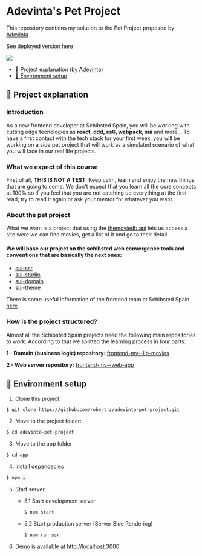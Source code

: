 # Adevinta's Pet Project

This repository contains my solution to the Pet Project proposed by [Adevinta](https://www.adevinta.com/).

See deployed version [here](http://pet-project.robert-z.surge.sh/)


![](https://media.giphy.com/media/g4UC350lAZzss5LpSK/giphy.gif)

* [🤔 Project explanation (by Adevinta)](#-project-explanation)
* [🚀 Environment setup](#-environment-setup)

## 🤔 Project explanation

### Introduction
As a new frontend developer at Schibsted Spain, you will be working with cutting edge tecnologies as **react, ddd, es6, webpack, sui** and more... To have a first contact with the tech stack for your first week, you will be working on a side pet project that will work as a simulated scenario of what you will face in our real life projects.

### What we expect of this course

First of all, **THIS IS NOT A TEST**. Keep calm, learn and enjoy the new things that are going to come. We don't expect that you learn all the core concepts at 100% so if you feel that you are not catching up everything at the first read, try to read it again or ask your mentor for whatever you want.

### About the pet project

What we want is a project that using the [themoviedb api](https://www.themoviedb.org/documentation/api) lets us access a site were we can find movies, get a list of it and go to their detail.

#### We will base our project on the schibsted web convergence tools and conventions that are basically the next ones:

- [sui-ssr](https://github.com/SUI-Components/sui/tree/master/packages/sui-ssr)
- [sui-studio](https://github.com/SUI-Components/sui/tree/master/packages/sui-studio)
- [sui-domain](https://github.com/SUI-Components/sui/tree/master/packages/sui-domain)
- [sui-theme](https://github.com/SUI-Components/sui-theme)

There is some useful information of the frontend team at Schibsted Spain [here](https://confluence.schibsted.io/display/ST/Frontend)

### How is the project structured?

Almost all the Schibsted Spain projects need the following main repositories to work. According to that we splitted the learning process in four parts:

**1 - Domain (business logic) repository:** [frontend-mv--lib-movies](https://github.schibsted.io/scmspain/frontend-all--pet-project/tree/master/3-frontend-mv--lib-movies)

**2 - Web server repository:** [frontend-mv--web-app](https://github.schibsted.io/scmspain/frontend-all--pet-project/tree/master/4-frontend-mv--web-app)

## 🚀 Environment setup 

1. Clone this project: 
```sh
$ git clone https://github.com/robert-z/adevinta-pet-project.git
```

2. Move to the project folder: 
```sh
$ cd adevinta-pet-project
```

3. Move to the app folder
```sh
$ cd app
```

4. Install dependecies
```sh
$ npm i
```

5. Start server
    * 5.1 Start development server
        ```sh
        $ npm start
        ```
    * 5.2 Start production server (Server Side Rendering)
        ```sh
        $ npm run ssr
        ```

6. Demo is available at [http://localhost:3000](http://localhost:3000)